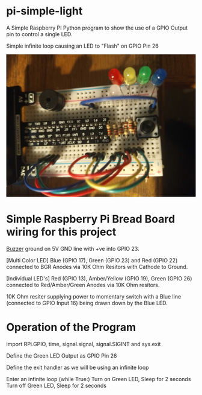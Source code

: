 # pi-simple-light
A Simple Raspberry PI Python program to show the use of a GPIO Output pin to control a single LED. 

Simple infinite loop causing an LED to "Flash" on GPIO Pin 26

![Alt text](https://github.com/MikeCoutts/pi-simple-switch/blob/main/images/IMG_20211103_225959778.jpg?raw=true "Traffic Lights")

# Simple Raspberry Pi Bread Board wiring for this project
[Buzzer](https://www.amazon.com/dp/B07S85WRSZ?psc=1&ref=ppx_yo2_dt_b_product_details) ground on 5V GND line with +ve into GPIO 23.

[Multi Color LED] Blue (GPIO 17), Green (GPIO 23) and Red (GPIO 22) connected to BGR Anodes via 10K Ohm Resitors with Cathode to Ground.

[Individual LED's] Red (GPIO 13), Amber/Yellow (GPIO 19), Green (GPIO 26) connected to Red/Amber/Green Anodes via 10K Ohm resitors.

10K Ohm resiter supplying power to momentary switch with a Blue line (connected to GPIO Input 16) being drawn down by the Blue LED.

# Operation of the Program
import RPi.GPIO, time, signal.signal, signal.SIGINT and sys.exit

Define the Green LED Output as GPIO Pin 26

Define the exit handler as we will be using an infinite loop

Enter an infinite loop (while True:)
  Turn on Green LED, Sleep for 2 seconds
  Turn off Green LED, Sleep for 2 seconds
